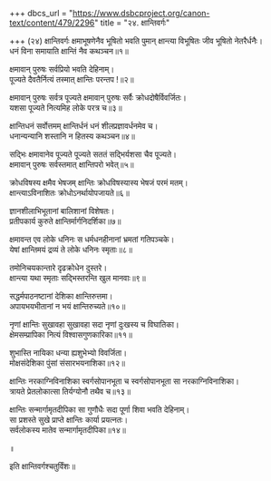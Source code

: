 +++
dbcs_url = "https://www.dsbcproject.org/canon-text/content/479/2296"
title = "२४. क्षान्तिवर्गः"

+++
(२४) क्षान्तिवर्गः
क्षमाभूषणेनैव भूषितो भवति पुमान् 
क्षान्त्या विभूषितः जीव भूषितो नेतरैर्धनैः।  
धनं विना समायाति क्षान्तिं नैव कथञ्चन॥१॥

क्षमावान् पुरुषः सर्वप्रियो भवति देहिनाम्।  
पूज्यते दैवतैर्नित्यं तस्मात् क्षान्तिः परन्तप !॥२॥

क्षमावान् पुरुषः सर्वत्र पूज्यते
क्षमावान् पुरुषः सर्वैः क्रोधदोषैर्विवर्जितः।  
यशसा पूज्यते नित्यमिह लोके परत्र च॥३॥

क्षान्तिधनं सर्वोत्तमम्
क्षान्तिर्धनं धनं शीलप्रज्ञावर्धनमेव च।  
धनान्यन्यानि शस्तानि न हितस्य कथञ्चन॥४॥

सद्भिः क्षमावानेव पूज्यते
पूज्यते सततं सद्भिर्यशसा चैव पूज्यते।  
क्षमावान् पुरुषः सर्वस्तमात् क्षान्तिपरो भवेत्॥५॥

क्रोधविषस्य क्षमैव भेषजम् 
क्षान्तिः क्रोधविषस्यास्य भेषजं परमं मतम्।  
क्षान्त्याऽविनाशितः क्रोधोऽनर्थायोपजायते॥६॥

ज्ञानशीलाभिभूतानां बालिशानां विशेषतः।  
प्रतीपकार्य कुरुते क्षान्तिर्मार्गनिदर्शिका॥७॥

क्षमावन्त एव लोके धनिनः 
स धर्मधनहीनानां भ्रमतां गतिपञ्चके।  
येषां क्षान्तिमयं द्रव्यं ते लोके धनिनः स्मृताः॥८॥

तमोनिचयकान्तारे दृढक्रोधेन दुस्तरे।  
क्षान्त्या यथा स्मृताः सद्भिस्तरन्ति खुल मानवाः॥९॥

सद्धर्मपाठनष्टानां देशिका क्षान्तिरुत्तमा।  
अपायभयभीतानां न भयं क्षान्तिरुच्यते॥१०॥

नृणां क्षान्तिः सुखावहा
सुखावहा सदा नृणां दुःखस्य च विघातिका।  
क्षेमसम्प्रापिका नित्यं विश्वासगुणकारिका॥११॥

शुभास्ति नायिका धन्या ह्यशुभेभ्यो विवर्जिता।  
मोक्षसंदेशिका पुंसां संसारभयनाशिका॥१२॥

क्षान्तिः नरकाग्निविनाशिका स्वर्गसोपानभूता च 
स्वर्गसोपानभूता सा नरकाग्निविनाशिका।  
त्रायते प्रेतलोकात्सा तिर्यग्योनौ तथैव च॥१३॥

क्षान्तिः सन्मार्गामृतदीपिका 
सा गुणौधैः सदा पूर्णा शिवा भवति देहिनाम्।  
सा प्रशस्ते सुखे प्राप्ते क्षान्तिः कार्या प्रयत्नतः।  
सर्वलोकस्य मातेव सन्मार्गामृतदीपिका॥१४॥

॥

इति क्षान्तिवर्गश्चतुर्विंशः॥

